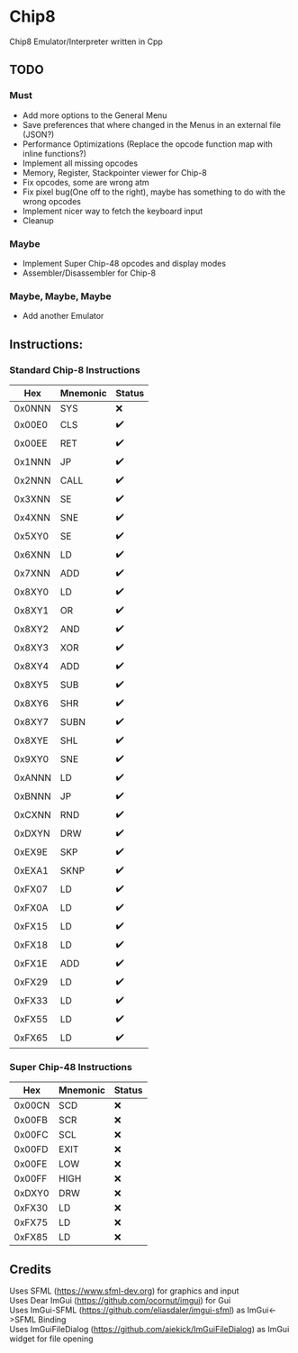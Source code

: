 # Chip8
Chip8 Emulator/Interpreter written in Cpp

## TODO

### Must
* Add more options to the General Menu
* Save preferences that where changed in the Menus in an external file (JSON?)
* Performance Optimizations (Replace the opcode function map with inline functions?)
* Implement all missing opcodes
* Memory, Register, Stackpointer viewer for Chip-8
* Fix opcodes, some are wrong atm
* Fix pixel bug(One off to the right), maybe has something to do with the wrong opcodes
* Implement nicer way to fetch the keyboard input 
* Cleanup

### Maybe
* Implement Super Chip-48 opcodes and display modes
* Assembler/Disassembler for Chip-8

### Maybe, Maybe, Maybe
* Add another Emulator

## Instructions:

### Standard Chip-8 Instructions
 Hex | Mnemonic | Status  
 --- | --- | ---
 0x0NNN | SYS  | :x:               
 0x00E0 | CLS  | :heavy_check_mark:
 0x00EE | RET  | :heavy_check_mark: 
 0x1NNN | JP   | :heavy_check_mark:
 0x2NNN | CALL | :heavy_check_mark:
 0x3XNN | SE   | :heavy_check_mark:
 0x4XNN | SNE  | :heavy_check_mark:
 0x5XY0 | SE   | :heavy_check_mark:
 0x6XNN | LD   | :heavy_check_mark:
 0x7XNN | ADD  | :heavy_check_mark:
 0x8XY0 | LD   | :heavy_check_mark:
 0x8XY1 | OR   | :heavy_check_mark:
 0x8XY2 | AND  | :heavy_check_mark:
 0x8XY3 | XOR  | :heavy_check_mark:
 0x8XY4 | ADD  | :heavy_check_mark:
 0x8XY5 | SUB  | :heavy_check_mark:
 0x8XY6 | SHR  | :heavy_check_mark:
 0x8XY7 | SUBN | :heavy_check_mark:
 0x8XYE | SHL  | :heavy_check_mark:
 0x9XY0 | SNE  | :heavy_check_mark:
 0xANNN | LD   | :heavy_check_mark:
 0xBNNN | JP   | :heavy_check_mark:
 0xCXNN | RND  | :heavy_check_mark:
 0xDXYN | DRW  | :heavy_check_mark:
 0xEX9E | SKP  | :heavy_check_mark:
 0xEXA1 | SKNP | :heavy_check_mark:
 0xFX07 | LD   | :heavy_check_mark:
 0xFX0A | LD   | :heavy_check_mark:
 0xFX15 | LD   | :heavy_check_mark:
 0xFX18 | LD   | :heavy_check_mark:
 0xFX1E | ADD  | :heavy_check_mark:
 0xFX29 | LD   | :heavy_check_mark:
 0xFX33 | LD   | :heavy_check_mark:
 0xFX55 | LD   | :heavy_check_mark:
 0xFX65 | LD   | :heavy_check_mark:

### Super Chip-48 Instructions
   Hex  | Mnemonic | Status  
 ---    | ---  | ---
 0x00CN | SCD  | :x:
 0x00FB | SCR  | :x:
 0x00FC | SCL  | :x:
 0x00FD | EXIT | :x:
 0x00FE | LOW  | :x:
 0x00FF | HIGH | :x:
 0xDXY0 | DRW  | :x:
 0xFX30 | LD   | :x:
 0xFX75 | LD   | :x:
 0xFX85 | LD   | :x:

## Credits

Uses SFML (https://www.sfml-dev.org) for graphics and input  
Uses Dear ImGui (https://github.com/ocornut/imgui) for Gui  
Uses ImGui-SFML (https://github.com/eliasdaler/imgui-sfml) as ImGui<->SFML Binding  
Uses ImGuiFileDialog (https://github.com/aiekick/ImGuiFileDialog) as ImGui widget for file opening  